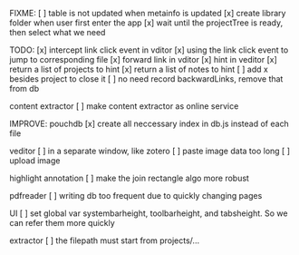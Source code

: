FIXME:
[ ] table is not updated when metainfo is updated
[x] create library folder when user first enter the app
[x] wait until the projectTree is ready, then select what we need

TODO:
[x] intercept link click event in vditor
[x] using the link click event to jump to corresponding file
[x] forward link in vditor
[x] hint in veditor
[x] return a list of projects to hint
[x] return a list of notes to hint
[ ] add x besides project to close it
[ ] no need record backwardLinks, remove that from db

content extractor
[ ] make content extractor as online service

IMPROVE:
pouchdb
[x] create all neccessary index in db.js instead of each file

veditor
[ ] in a separate window, like zotero
[ ] paste image data too long
[ ] upload image

highlight annotation
[ ] make the join rectangle algo more robust

pdfreader
[ ] writing db too frequent due to quickly changing pages

UI
[ ] set global var systembarheight, toolbarheight, and tabsheight. So we can refer them more quickly

extractor
[ ] the filepath must start from projects/...
